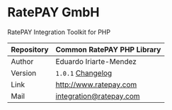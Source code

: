 # RatePAY GmbH

RatePAY Integration Toolkit for PHP

| Repository | Common RatePAY PHP Library
|------------|----------
| Author     | Eduardo Iriarte-Mendez
| Version    | `1.0.1` [Changelog](./CHANGELOG.md)
| Link       | http://www.ratepay.com
| Mail       | integration@ratepay.com

